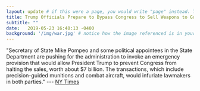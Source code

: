 ```yaml
---
layout: update # if this were a page, you would write "page" instead. They layouts are subtly different. Try it to see what happens.
title: Trump Officials Prepare to Bypass Congress to Sell Weapons to Gulf Nations
subtitle: ""
date:   2019-05-23 16:40:13 -0400
background: '/img/war.jpg' # notice how the image referenced is in your project's /img/posts/ folder.
---
```

"Secretary of State Mike Pompeo and some political appointees in the State Department are pushing for the administration to invoke an emergency provision that would allow President Trump to prevent Congress from halting the sales, worth about $7 billion. The transactions, which include precision-guided munitions and combat aircraft, would infuriate lawmakers in both parties."
--- [NY Times](https://www.nytimes.com/2019/05/23/us/politics/trump-saudi-arabia-arms-sales.html?fbclid=IwAR2mWHuJdqc9v97Id8o2krfcTd9n7JjNayW_WjSYPTImKKTngMah6fWTDho)
